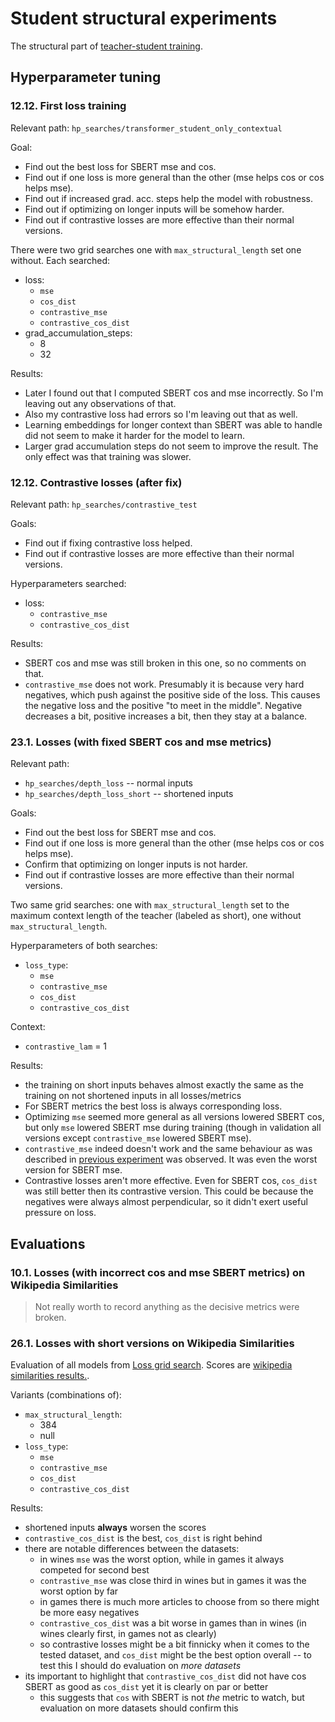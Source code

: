 # Student structural experiments

The structural part of [teacher-student training](./teacher_student_training.md).

## Hyperparameter tuning

### 12.12. First loss training

Relevant path: `hp_searches/transformer_student_only_contextual`

Goal:
- Find out the best loss for SBERT mse and cos.
- Find out if one loss is more general than the other (mse helps cos or cos
  helps mse).
- Find out if increased grad. acc. steps help the model with robustness.
- Find out if optimizing on longer inputs will be somehow harder.
- Find out if contrastive losses are more effective than their normal versions.

There were two grid searches one with `max_structural_length` set one without.
Each searched:
- loss:
    - `mse`
    - `cos_dist`
    - `contrastive_mse`
    - `contrastive_cos_dist`
- grad_accumulation_steps:
    - 8
    - 32

Results:
- Later I found out that I computed SBERT cos and mse incorrectly. So I'm
  leaving out any observations of that.
- Also my contrastive loss had errors so I'm leaving out that as well.
- Learning embeddings for longer context than SBERT was able to handle did not
  seem to make it harder for the model to learn.
- Larger grad accumulation steps do not seem to improve the result. The only
  effect was that training was slower.

### 12.12. Contrastive losses (after fix)

Relevant path: `hp_searches/contrastive_test`

Goals:
- Find out if fixing contrastive loss helped.
- Find out if contrastive losses are more effective than their normal versions.

Hyperparameters searched:
- loss:
    - `contrastive_mse`
    - `contrastive_cos_dist`

Results:
- SBERT cos and mse was still broken in this one, so no comments on that.
- `contrastive_mse` does not work. Presumably it is because very hard negatives,
  which push against the positive side of the loss. This causes the negative
  loss and the positive "to meet in the middle". Negative decreases a bit,
  positive increases a bit, then they stay at a balance.


### 23.1. Losses (with fixed SBERT cos and mse metrics)

Relevant path:
- `hp_searches/depth_loss` -- normal inputs
- `hp_searches/depth_loss_short` -- shortened inputs

Goals:
- Find out the best loss for SBERT mse and cos.
- Find out if one loss is more general than the other (mse helps cos or cos
  helps mse).
- Confirm that optimizing on longer inputs is not harder.
- Find out if contrastive losses are more effective than their normal versions.

Two same grid searches: one with `max_structural_length` set to the maximum context
length of the teacher (labeled as short), one without `max_structural_length`.

Hyperparameters of both searches:
- `loss_type`:
    - `mse`
    - `contrastive_mse`
    - `cos_dist`
    - `contrastive_cos_dist`

Context:
- `contrastive_lam` = 1

Results:
- the training on short inputs behaves almost exactly the same as the training
  on not shortened inputs in all losses/metrics
- For SBERT metrics the best loss is always corresponding loss.
- Optimizing `mse` seemed more general as all versions lowered SBERT cos, but
  only `mse` lowered SBERT mse during training (though in validation all
  versions except `contrastive_mse` lowered SBERT mse).
- `contrastive_mse` indeed doesn't work and the same behaviour as was described
  in [previous experiment](##1212-contrastive-losses-after-fix) was observed. It
  was even the worst version for SBERT mse.
- Contrastive losses aren't more effective. Even for SBERT cos, `cos_dist` was
  still better then its contrastive version. This could be because the negatives
  were always almost perpendicular, so it didn't exert useful pressure on loss.

## Evaluations

### 10.1. Losses (with incorrect cos and mse SBERT metrics) on Wikipedia Similarities

> Not really worth to record anything as the decisive metrics were broken.

### 26.1. Losses with short versions on Wikipedia Similarities

Evaluation of all models from [Loss grid
search](#231-losses-with-fixed-sbert-cos-and-mse-metrics). Scores are [wikipedia
similarities results.](./wiki_similarities_results.md#second-evaluation-round).

Variants (combinations of):
- `max_structural_length`:
    - 384
    - null
- `loss_type`:
    - `mse`
    - `contrastive_mse`
    - `cos_dist`
    - `contrastive_cos_dist`

Results:
- shortened inputs **always** worsen the scores
- `contrastive_cos_dist` is the best, `cos_dist` is right behind
- there are notable differences between the datasets:
    - in wines `mse` was the worst option, while in games it always competed for
    second best
    - `contrastive_mse` was close third in wines but in games it was the worst
      option by far
    - in games there is much more articles to choose from so there might be more
      easy negatives
    - `contrastive_cos_dist` was a bit worse in games than in wines (in wines
      clearly first, in games not as clearly)
    - so contrastive losses might be a bit finnicky when it comes to the tested
      dataset, and `cos_dist` might be the best option overall -- to test this
      I should do evaluation on *more datasets*
- its important to highlight that `contrastive_cos_dist` did not have cos SBERT
  as good as `cos_dist` yet it is clearly on par or better
    - this suggests that `cos` with SBERT is not *the* metric to watch, but
      evaluation on more datasets should confirm this
